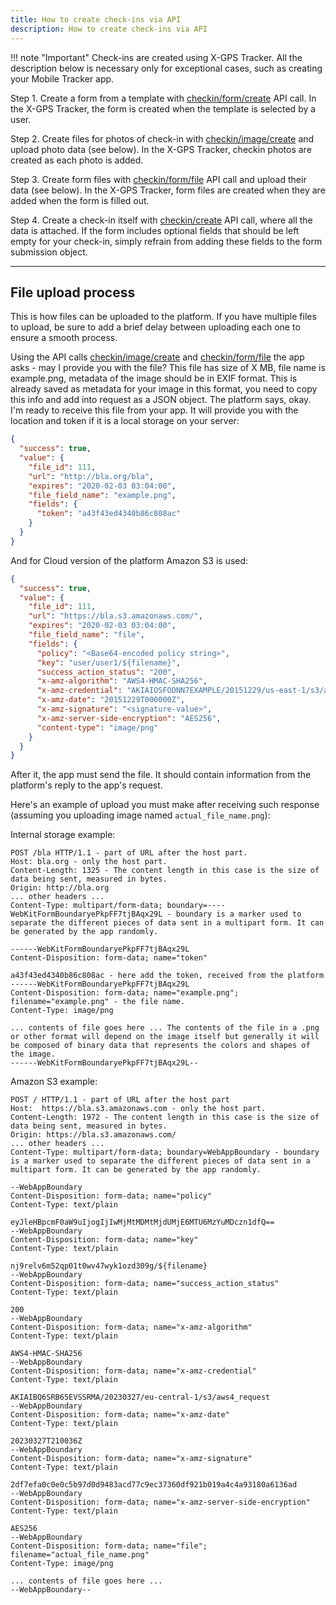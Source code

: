 ```yaml
---
title: How to create check-ins via API
description: How to create check-ins via API
---
```

!!! note "Important"
    Check-ins are created using X-GPS Tracker. 
    All the description below is necessary only for exceptional cases, such as creating your Mobile Tracker app.

Step 1. Create a form from a template with [checkin/form/create](../resources/field_service/checkin.md#formcreate)
API call. 
In the X-GPS Tracker, the form is created when the template is selected by a user.

Step 2. Create files for photos of check-in with [checkin/image/create](../resources/field_service/checkin.md#imagecreate) and upload photo data (see below). 
In the X-GPS Tracker, checkin photos are created as each photo is added.

Step 3. Create form files with [checkin/form/file](../resources/field_service/checkin.md#formfilecreate) API call and upload their data (see below). 
In the X-GPS Tracker, form files are created when they are added when the form is filled out.

Step 4. Create a check-in itself with [checkin/create](../resources/field_service/checkin.md#create) API call, where all the data is attached.
If the form includes optional fields that should be left empty for your check-in, simply refrain from adding these fields to the form submission object.

***

## File upload process

This is how files can be uploaded to the platform. If you have multiple files to upload, be sure to add a brief delay between uploading each one to ensure a smooth process.

Using the API calls [checkin/image/create](../resources/field_service/checkin.md#imagecreate) and 
[checkin/form/file](../resources/field_service/checkin.md#formfilecreate) the app asks - may I provide you with the file?
This file has size of X MB, file name is example.png, metadata of the image should be in EXIF format. This is already 
saved as metadata for your image in this format, you need to copy this info and add into request as a JSON object.
The platform says, okay. I'm ready to receive this file from your app. It will provide you with the location and token if it is a local storage on your server:

```json
{
  "success": true,
  "value": {
    "file_id": 111,
    "url": "http://bla.org/bla",
    "expires": "2020-02-03 03:04:00",
    "file_field_name": "example.png",
    "fields": {
      "token": "a43f43ed4340b86c808ac"
    }
  }
}
```

And for Cloud version of the platform Amazon S3 is used:

```json
{
  "success": true,
  "value": {
    "file_id": 111,
    "url": "https://bla.s3.amazonaws.com/",
    "expires": "2020-02-03 03:04:00",
    "file_field_name": "file",
    "fields": {
      "policy": "<Base64-encoded policy string>",
      "key": "user/user1/${filename}",
      "success_action_status": "200",
      "x-amz-algorithm": "AWS4-HMAC-SHA256",
      "x-amz-credential": "AKIAIOSFODNN7EXAMPLE/20151229/us-east-1/s3/aws4_request",
      "x-amz-date": "20151229T000000Z",
      "x-amz-signature": "<signature-value>",
      "x-amz-server-side-encryption": "AES256",
      "content-type": "image/png"
    }
  }
}
```

After it, the app must send the file. It should contain information from the platform's reply to the app's request.

Here's an example of upload you must make after receiving such response (assuming you uploading image named `actual_file_name.png`):

Internal storage example:

```http
POST /bla HTTP/1.1 - part of URL after the host part.
Host: bla.org - only the host part.
Content-Length: 1325 - The content length in this case is the size of data being sent, measured in bytes.
Origin: http://bla.org
... other headers ...
Content-Type: multipart/form-data; boundary=----WebKitFormBoundaryePkpFF7tjBAqx29L - boundary is a marker used to separate the different pieces of data sent in a multipart form. It can be generated by the app randomly.

------WebKitFormBoundaryePkpFF7tjBAqx29L
Content-Disposition: form-data; name="token"

a43f43ed4340b86c808ac - here add the token, received from the platform
------WebKitFormBoundaryePkpFF7tjBAqx29L
Content-Disposition: form-data; name="example.png"; filename="example.png" - the file name.
Content-Type: image/png

... contents of file goes here ... The contents of the file in a .png or other format will depend on the image itself but generally it will be composed of binary data that represents the colors and shapes of the image.
------WebKitFormBoundaryePkpFF7tjBAqx29L--
```

Amazon S3 example:

```http
POST / HTTP/1.1 - part of URL after the host part
Host:  https://bla.s3.amazonaws.com - only the host part.
Content-Length: 1972 - The content length in this case is the size of data being sent, measured in bytes.
Origin: https://bla.s3.amazonaws.com/
... other headers ...
Content-Type: multipart/form-data; boundary=WebAppBoundary - boundary is a marker used to separate the different pieces of data sent in a multipart form. It can be generated by the app randomly.

--WebAppBoundary
Content-Disposition: form-data; name="policy"
Content-Type: text/plain

eyJleHBpcmF0aW9uIjogIjIwMjMtMDMtMjdUMjE6MTU6MzYuMDczn1dfQ==
--WebAppBoundary
Content-Disposition: form-data; name="key"
Content-Type: text/plain

nj9relv6m52qp01t0wv47wyk1ozd309g/${filename}
--WebAppBoundary
Content-Disposition: form-data; name="success_action_status"
Content-Type: text/plain

200
--WebAppBoundary
Content-Disposition: form-data; name="x-amz-algorithm"
Content-Type: text/plain

AWS4-HMAC-SHA256
--WebAppBoundary
Content-Disposition: form-data; name="x-amz-credential"
Content-Type: text/plain

AKIAIBQ6SRB65EVSSRMA/20230327/eu-central-1/s3/aws4_request
--WebAppBoundary
Content-Disposition: form-data; name="x-amz-date"
Content-Type: text/plain

20230327T210036Z
--WebAppBoundary
Content-Disposition: form-data; name="x-amz-signature"
Content-Type: text/plain

2df7efa0c0e0c5b97d0d9483acd77c9ec37360df921b019a4c4a93180a6136ad
--WebAppBoundary
Content-Disposition: form-data; name="x-amz-server-side-encryption"
Content-Type: text/plain

AES256
--WebAppBoundary
Content-Disposition: form-data; name="file"; filename="actual_file_name.png"
Content-Type: image/png

... contents of file goes here ...
--WebAppBoundary--
```

